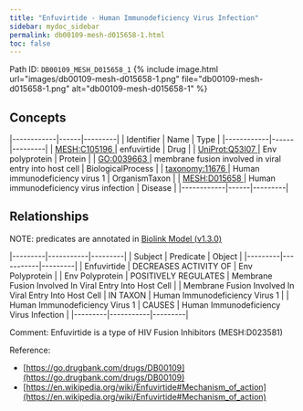 ```yaml
---
title: "Enfuvirtide - Human Immunodeficiency Virus Infection"
sidebar: mydoc_sidebar
permalink: db00109-mesh-d015658-1.html
toc: false 
---
```



Path ID: `DB00109_MESH_D015658_1`
{% include image.html url="images/db00109-mesh-d015658-1.png" file="db00109-mesh-d015658-1.png" alt="db00109-mesh-d015658-1" %}

## Concepts

|------------|------|---------|
| Identifier | Name | Type    |
|------------|------|---------|
| <a href="https://identifiers.org/MESH:C105196">MESH:C105196 </a> | enfuvirtide | Drug |
| <a href="https://identifiers.org/UniProt:Q53I07">UniProt:Q53I07 </a> | Env polyprotein | Protein |
| <a href="https://identifiers.org/GO:0039663">GO:0039663 </a> | membrane fusion involved in viral entry into host cell | BiologicalProcess |
| <a href="https://identifiers.org/taxonomy:11676">taxonomy:11676 </a> | Human immunodeficiency virus 1 | OrganismTaxon |
| <a href="https://identifiers.org/MESH:D015658">MESH:D015658 </a> | Human immunodeficiency virus infection | Disease |
|------------|------|---------|

## Relationships


NOTE: predicates are annotated in <a href="https://github.com/biolink/biolink-model/releases/tag/v1.3.0">Biolink Model (v1.3.0)</a>

|---------|-----------|---------|
| Subject | Predicate | Object  |
|---------|-----------|---------|
| Enfuvirtide | DECREASES ACTIVITY OF | Env Polyprotein |
| Env Polyprotein | POSITIVELY REGULATES | Membrane Fusion Involved In Viral Entry Into Host Cell |
| Membrane Fusion Involved In Viral Entry Into Host Cell | IN TAXON | Human Immunodeficiency Virus 1 |
| Human Immunodeficiency Virus 1 | CAUSES | Human Immunodeficiency Virus Infection |
|---------|-----------|---------|

Comment: Enfuvirtide is a type of HIV Fusion Inhibitors (MESH:D023581)

Reference: 
  - [https://go.drugbank.com/drugs/DB00109](https://go.drugbank.com/drugs/DB00109)
  - [https://en.wikipedia.org/wiki/Enfuvirtide#Mechanism_of_action](https://en.wikipedia.org/wiki/Enfuvirtide#Mechanism_of_action)
